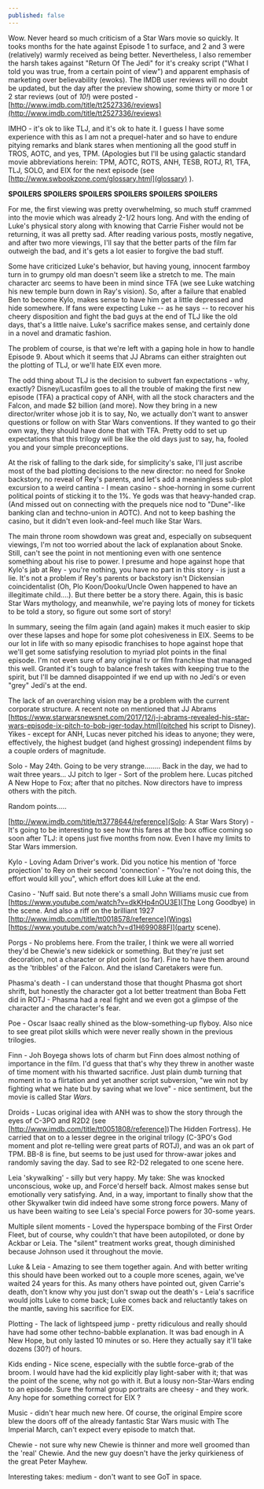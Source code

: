 ```yaml
---
published: false
---
```

Wow. Never heard so much criticism of a Star Wars movie so quickly. It tooks months for the hate against Episode 1 to surface, and 2 and 3 were (relatively) warmly received as being better. Nevertheless, I also remember the harsh takes against "Return Of The Jedi" for it's creaky script ("What I told you was true, from a certain point of view") and apparent emphasis of marketing over believability (ewoks). The IMDB user reviews will no doubt be updated, but the day after the preview showing, some thirty or more 1 or 2 star reviews (out of *10!*) were posted - [http://www.imdb.com/title/tt2527336/reviews](http://www.imdb.com/title/tt2527336/reviews)

IMHO - it's ok to like TLJ, and it's ok to hate it. I guess I have some experience with this as I am not a prequel-hater and so have to endure pitying remarks and blank stares when mentioning all the good stuff in TROS, AOTC, and yes, TPM.  (Apologies but I'll be using galactic standard movie abbreviations herein: TPM, AOTC, ROTS, ANH, TESB, ROTJ, R1, TFA, TLJ, SOLO, and EIX for the next episode (see [http://www.swbookzone.com/glossary.html](glossary) ).

**SPOILERS** **SPOILERS** **SPOILERS** **SPOILERS** **SPOILERS** **SPOILERS**


For me, the first viewing was pretty overwhelming, so much stuff crammed into the movie which was already 2-1/2 hours long. And with the ending of Luke's physical story along with knowing that Carrie Fisher would not be returning, it was all pretty sad. After reading various posts, mostly negative, and after two more viewings, I'll say that the better parts of the film far outweigh the bad, and it's gets a lot easier to forgive the bad stuff.

Some have criticized Luke's behavior, but having young, innocent farmboy turn in to grumpy old man doesn't seem like a stretch to me. The main character arc seems to have been in mind since TFA (we see Luke watching his new temple burn down in Ray's vision). So, after a failure that enabled Ben to become Kylo, makes sense to have him get a little depressed and hide somewhere. If fans were expecting Luke -- as he says -- to recover his cheery disposition and fight the bad guys at the end of TLJ like the old days, that's a little naive. Luke's sacrifice makes sense, and certainly done in a novel and dramatic fashion.

The problem of course, is that we're left with a gaping hole in how to handle Episode 9. About which it seems that JJ Abrams can either straighten out the plotting of TLJ, or we'll hate EIX even more.

The odd thing about TLJ is the decision to subvert fan expectations - why, exactly? Disney/Lucasfilm goes to all the trouble of making the first new episode (TFA) a practical copy of ANH, with all the stock characters and the Falcon, and made $2 billion (and more). Now they bring in a new director/writer whose job it is to say, No, we actually don't want to answer questions or follow on with Star Wars conventions. If they wanted to go their own way, they should have done that with TFA. Pretty odd to set up expectations that this trilogy will be like the old days just to say, ha, fooled you and your simple preconceptions.

At the risk of falling to the dark side, for simplicity's sake, I'll just ascribe most of the bad plotting decisions to the new director: no need for Snoke backstory, no reveal of Rey's parents, and let's add a meaningless sub-plot excursion to a weird cantina - I mean casino - shoe-horning in some current political points of sticking it to the 1%. Ye gods was that heavy-handed crap. (And missed out on connecting with the prequels nice nod to "Dune"-like banking clan and techno-union in AOTC). And not to keep bashing the casino, but it didn't even look-and-feel much like Star Wars. 

The main throne room showdown was great and, especially on subsequent viewings, I'm not too worried about the lack of explanation about Snoke. Still, can't see the point in not mentioning even with one sentence something about his rise to power. I presume and hope against hope that Kylo's jab at Rey - you're nothing, you have no part in this story - is just a lie. It's not a problem if Rey's parents or backstory isn't Dickensian coincidentalist (Oh, Plo Koon/Dooku/Uncle Owen happened to have an illegitimate child....). But there better be a story there. Again, this is basic Star Wars mythology, and meanwhile, we're paying lots of money for tickets to be told a story, so figure out some sort of story!

In summary, seeing the film again (and again) makes it much easier to skip over these lapses and hope for some plot cohesiveness in EIX. Seems to be our lot in life with so many episodic franchises to hope against hope that we'll get some satisfying resolution to myriad plot points in the final episode. I'm not even sure of any original tv or film franchise that managed this well. Granted it's tough to balance fresh takes with keeping true to the spirit, but I'll be damned disappointed if we end up with no Jedi's or even "grey" Jedi's at the end.

The lack of an overarching vision may be a problem with the current corporate structure. A recent note on  mentioned that JJ Abrams [https://www.starwarsnewsnet.com/2017/12/j-j-abrams-revealed-his-star-wars-episode-ix-pitch-to-bob-iger-today.html](pitched his script to Disney).  Yikes - except for ANH, Lucas never pitched his ideas to anyone; they were, effectively, the highest budget (and highest grossing) independent films by a couple orders of magnitude.

Solo - May 24th. Going to be very strange........ Back in the day, we had to wait three years...
JJ pitch to Iger - Sort of the problem here. Lucas pitched A New Hope to Fox; after that no pitches. Now directors have to impress others with the pitch.

Random points.....

[http://www.imdb.com/title/tt3778644/reference](Solo: A Star Wars Story) - It's going to be interesting to see how this fares at the box office coming so soon after TLJ: it opens just five months from now. Even I have my limits to Star Wars immersion. 

Kylo - Loving Adam Driver's work. Did you notice his mention of 'force projection' to Rey on their second 'connection' - "You're not doing this, the effort would kill you", which effort does kill Luke at the end.

Casino - 'Nuff said. But note there's a small John Williams music cue from [https://www.youtube.com/watch?v=dkKHp4nOU3E](The Long Goodbye) in the scene. And also a riff on the brilliant 1927 [http://www.imdb.com/title/tt0018578/reference](Wings) [https://www.youtube.com/watch?v=d1H699088FI](party scene).

Porgs - No problems here. From the trailer, I think we were all worried they'd be Chewie's new sidekick or something. But they're just set decoration, not a character or plot point (so far). Fine to have them around as the 'tribbles' of the Falcon. And the island Caretakers were fun.

Phasma's death - I can understand those that thought Phasma got short shrift, but honestly the character got a lot better treatment than Boba Fett did in ROTJ -  Phasma had a real fight and we even got a glimpse of the character  and the character's fear.

Poe - Oscar Isaac really shined as the blow-something-up flyboy. Also nice to see great pilot skills which were never really shown in the previous trilogies.

Finn - Joh Boyega shows lots of charm but Finn does almost nothing of importance in the film. I'd guess that that's why they threw in another waste of time moment with his thwarted sacrifice. Just plain dumb turning that moment in to a flirtation and yet another script subversion, "we win not by fighting what we hate but by saving what we love" - nice sentiment, but the movie is called Star *Wars*.

Droids - Lucas original idea with ANH was to show the story through the eyes of C-3PO and R2D2 (see [http://www.imdb.com/title/tt0051808/reference])The Hidden Fortress). He carried that on to a lesser degree in the original trilogy (C-3PO's God moment and plot re-telling were great parts of ROTJ), and was an ok part of TPM. BB-8 is fine, but seems to be just used for throw-awar jokes and randomly saving the day. Sad to see R2-D2 relegated to one scene here. 

Leia 'skywalking' - silly but very happy. My take: She was knocked unconscious, woke up, and Force'd herself back. Almost makes sense but emotionally very satisfying. And, in a way, important to finally show that the other Skywalker twin did indeed have some strong force powers. Many of us have been waiting to see Leia's special Force powers for 30-some years.

Multiple silent moments - Loved the hyperspace bombing of the First Order Fleet, but of course, why couldn't that have been autopiloted, or done by Ackbar or Leia. The "silent" treatment works great, though diminished because Johnson used it throughout the movie.

Luke & Leia - Amazing to see them together again. And with better writing this should have been worked out to a couple more scenes, again, we've waited 24 years for this. As many others have pointed out, given Carrie's death, don't know why you just don't swap out the death's - Leia's sacrifice would jolts Luke to come back; Luke comes back and reluctantly takes on the mantle, saving his sacrifice for EIX. 

Plotting - The lack of lightspeed jump - pretty ridiculous and really should have had some other techno-babble explanation. It was bad enough in A New Hope, but only lasted 10 minutes or so. Here they actually say it'll take dozens (30?) of hours. 

Kids ending - Nice scene, especially with the subtle force-grab of the broom. I would have had the kid explicitly play light-saber with it; that was the point of the scene, why not go with it. But a lousy non-Star-Wars ending to an episode. Sure the formal group portraits are cheesy - and they work. Any hope for something correct for EIX ?


Music - didn't hear much new here. Of course, the original Empire score blew the doors off of the already fantastic Star Wars music with The Imperial March, can't expect every episode to match that.

Chewie - not sure why new Chewie is thinner and more well groomed than the 'real' Chewie. And the new guy doesn't have the jerky quirkieness of the great Peter Mayhew. 

Interesting takes:
medium - don't want to see GoT in space.
